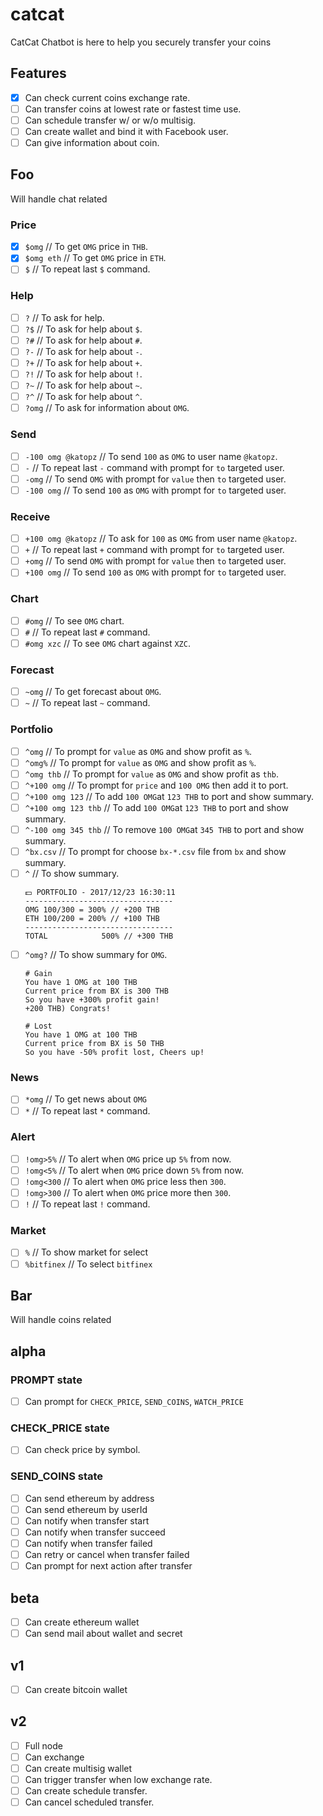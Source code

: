 # catcat
CatCat Chatbot is here to help you securely transfer your coins

## Features
- [x] Can check current coins exchange rate.
- [ ] Can transfer coins at lowest rate or fastest time use.
- [ ] Can schedule transfer w/ or w/o multisig.
- [ ] Can create wallet and bind it with Facebook user.
- [ ] Can give information about coin.

## Foo
Will handle chat related
### Price
- [x] `$omg`             // To get `OMG` price in `THB`.
- [x] `$omg eth`         // To get `OMG` price in `ETH`.
- [ ] `$`                // To repeat last `$` command.

### Help
- [ ] `?`                // To ask for help.
- [ ] `?$`               // To ask for help about `$`.
- [ ] `?#`               // To ask for help about `#`.
- [ ] `?-`               // To ask for help about `-`.
- [ ] `?+`               // To ask for help about `+`.
- [ ] `?!`               // To ask for help about `!`.
- [ ] `?~`               // To ask for help about `~`.
- [ ] `?^`               // To ask for help about `^`.
- [ ] `?omg`             // To ask for information about `OMG`.

### Send
- [ ] `-100 omg @katopz` // To send `100` as `OMG` to user name `@katopz`.
- [ ] `-`                // To repeat last `-` command with prompt for `to` targeted user.
- [ ] `-omg`             // To send `OMG` with prompt for `value` then `to` targeted user.
- [ ] `-100 omg`         // To send `100` as `OMG` with prompt for `to` targeted user.

### Receive
- [ ] `+100 omg @katopz` // To ask for `100` as `OMG` from user name `@katopz`.
- [ ] `+`                // To repeat last `+` command with prompt for `to` targeted user.
- [ ] `+omg`             // To send `OMG` with prompt for `value` then `to` targeted user.
- [ ] `+100 omg`         // To send `100` as `OMG` with prompt for `to` targeted user.

### Chart
- [ ] `#omg`             // To see `OMG` chart.
- [ ] `#`                // To repeat last `#` command.
- [ ] `#omg xzc`         // To see `OMG` chart against `XZC`.

### Forecast
- [ ] `~omg`             // To get forecast about `OMG`.
- [ ] `~`                // To repeat last `~` command.

### Portfolio
- [ ] `^omg`                // To prompt for `value` as `OMG` and show profit as `%`.
- [ ] `^omg%`               // To prompt for `value` as `OMG` and show profit as `%`.
- [ ] `^omg thb`            // To prompt for `value` as `OMG` and show profit as `thb`.
- [ ] `^+100 omg`           // To prompt for `price` and `100 OMG` then add it to port.
- [ ] `^+100 omg 123`       // To add `100 OMG`at `123 THB` to port and show summary.
- [ ] `^+100 omg 123 thb`   // To add `100 OMG`at `123 THB` to port and show summary.
- [ ] `^-100 omg 345 thb`   // To remove `100 OMG`at `345 THB` to port and show summary.
- [ ] `^bx.csv`             // To prompt for choose `bx-*.csv` file from `bx` and show summary.
- [ ] `^`                   // To show summary.
  ```
  💵 PORTFOLIO - 2017/12/23 16:30:11
  ---------------------------------
  OMG 100/300 = 300% // +200 THB
  ETH 100/200 = 200% // +100 THB
  ---------------------------------
  TOTAL            500% // +300 THB
  ```
- [ ] `^omg?`               // To show summary for `OMG`.
  ```
  # Gain
  You have 1 OMG at 100 THB
  Current price from BX is 300 THB 
  So you have +300% profit gain!
  +200 THB) Congrats!

  # Lost
  You have 1 OMG at 100 THB
  Current price from BX is 50 THB
  So you have -50% profit lost, Cheers up!
  ```

### News
- [ ] `*omg`             // To get news about `OMG`
- [ ] `*`                // To repeat last `*` command.

### Alert
- [ ] `!omg>5%`          // To alert when `OMG` price up `5%` from now.
- [ ] `!omg<5%`          // To alert when `OMG` price down `5%` from now.
- [ ] `!omg<300`         // To alert when `OMG` price less then `300`.
- [ ] `!omg>300`         // To alert when `OMG` price more then `300`.
- [ ] `!`                // To repeat last `!` command.

### Market
- [ ] `%`                // To show market for select
- [ ] `%bitfinex`        // To select `bitfinex`

## Bar
Will handle coins related

## alpha
### PROMPT state
- [ ] Can prompt for `CHECK_PRICE`, `SEND_COINS`, `WATCH_PRICE`

### CHECK_PRICE state
- [ ] Can check price by symbol.

### SEND_COINS state
- [ ] Can send ethereum by address
- [ ] Can send ethereum by userId
- [ ] Can notify when transfer start
- [ ] Can notify when transfer succeed
- [ ] Can notify when transfer failed
- [ ] Can retry or cancel when transfer failed
- [ ] Can prompt for next action after transfer  

## beta
- [ ] Can create ethereum wallet
- [ ] Can send mail about wallet and secret

## v1
- [ ] Can create bitcoin wallet

## v2
- [ ] Full node
- [ ] Can exchange
- [ ] Can create multisig wallet
- [ ] Can trigger transfer when low exchange rate.
- [ ] Can create schedule transfer.
- [ ] Can cancel scheduled transfer. 